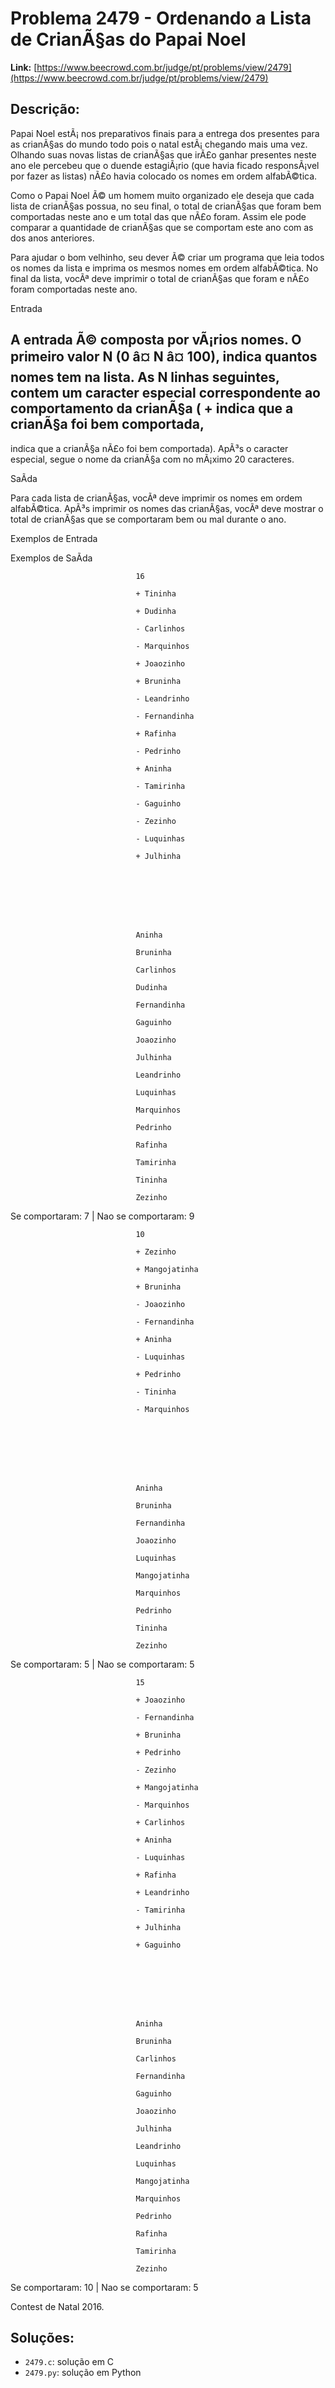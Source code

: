 # Problema 2479 - Ordenando a Lista de CrianÃ§as do Papai Noel

**Link:** [https://www.beecrowd.com.br/judge/pt/problems/view/2479](https://www.beecrowd.com.br/judge/pt/problems/view/2479)

## Descrição:
Papai Noel estÃ¡ nos preparativos finais para a entrega dos presentes para as crianÃ§as do mundo todo pois o natal estÃ¡ chegando mais uma vez. Olhando suas novas listas de crianÃ§as que irÃ£o ganhar presentes neste ano ele percebeu que o duende estagiÃ¡rio (que havia ficado responsÃ¡vel por fazer as listas) nÃ£o havia colocado os nomes em ordem alfabÃ©tica.


Como o Papai Noel Ã© um homem muito organizado ele deseja que cada lista de crianÃ§as possua, no seu final, o total de crianÃ§as que foram bem comportadas neste ano e um total das que nÃ£o foram. Assim ele pode comparar a quantidade de crianÃ§as que se comportam este ano com as dos anos anteriores.


Para ajudar o bom velhinho, seu dever Ã© criar um programa que leia todos os nomes da lista e imprima os mesmos nomes em ordem alfabÃ©tica. No final da lista, vocÃª deve imprimir o total de crianÃ§as que foram e nÃ£o foram comportadas neste ano.




Entrada




A entrada Ã© composta por vÃ¡rios nomes. O primeiro valor 
N
 (0 â¤ 
N
 â¤ 100), indica quantos nomes tem na lista. As 
N
 linhas seguintes, contem um caracter especial correspondente ao comportamento da crianÃ§a (
+
 indica que a crianÃ§a foi bem comportada, 
-
 indica que a crianÃ§a nÃ£o foi bem comportada). ApÃ³s o caracter especial, segue o nome da crianÃ§a com no mÃ¡ximo 20 caracteres.




SaÃ­da




Para cada lista de crianÃ§as, vocÃª deve imprimir os nomes em ordem alfabÃ©tica. ApÃ³s imprimir os nomes das crianÃ§as, vocÃª deve mostrar o total de crianÃ§as que se comportaram bem ou mal durante o ano.












Exemplos de Entrada


Exemplos de SaÃ­da













                                16

                                + Tininha

                                + Dudinha

                                - Carlinhos

                                - Marquinhos

                                + Joaozinho

                                + Bruninha

                                - Leandrinho

                                - Fernandinha

                                + Rafinha

                                - Pedrinho

                                + Aninha

                                - Tamirinha

                                - Gaguinho

                                - Zezinho

                                - Luquinhas

                                + Julhinha
                            







                                Aninha

                                Bruninha

                                Carlinhos

                                Dudinha

                                Fernandinha

                                Gaguinho

                                Joaozinho

                                Julhinha

                                Leandrinho

                                Luquinhas

                                Marquinhos

                                Pedrinho

                                Rafinha

                                Tamirinha

                                Tininha

                                Zezinho
                            


Se comportaram: 7 | Nao se comportaram: 9























                                10

                                + Zezinho

                                + Mangojatinha

                                + Bruninha

                                - Joaozinho

                                - Fernandinha

                                + Aninha

                                - Luquinhas

                                + Pedrinho

                                - Tininha

                                - Marquinhos
                            







                                Aninha

                                Bruninha

                                Fernandinha

                                Joaozinho

                                Luquinhas

                                Mangojatinha

                                Marquinhos

                                Pedrinho

                                Tininha

                                Zezinho
                            


Se comportaram: 5 | Nao se comportaram: 5























                                15

                                + Joaozinho

                                - Fernandinha

                                + Bruninha

                                + Pedrinho

                                - Zezinho

                                + Mangojatinha

                                - Marquinhos

                                + Carlinhos

                                + Aninha

                                - Luquinhas

                                + Rafinha

                                + Leandrinho

                                - Tamirinha

                                + Julhinha

                                + Gaguinho
                            







                                Aninha

                                Bruninha

                                Carlinhos

                                Fernandinha

                                Gaguinho

                                Joaozinho

                                Julhinha

                                Leandrinho

                                Luquinhas

                                Mangojatinha

                                Marquinhos

                                Pedrinho

                                Rafinha

                                Tamirinha

                                Zezinho
                            


Se comportaram: 10 | Nao se comportaram: 5












Contest de Natal 2016.

## Soluções:
- `2479.c`: solução em C
- `2479.py`: solução em Python
